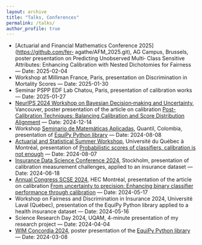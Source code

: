 ```yaml
---
layout: archive
title: "Talks, Conferences"
permalink: /talks/
author_profile: true
---
```


- [Actuarial and Financial Mathematics Conference 2025](https://github.com/fer‑
agathe/AFM_2025.git), AG Campus, Brussels, poster presentation on Predicting Unobserved Multi‑
Class Sensitive Attributes: Enhancing Calibration with Nested Dichotomies for Fairness — Date: 2025-02-04
- Workshop at Milliman France, Paris, presentation on Discrimination in Mortality Scores — Date: 2025-01-30
- Seminar PSPP EDF Lab Chatou, Paris, presentation of calibration works — Date: 2025-01-27
- [NeurIPS 2024 Workshop on Bayesian Decision‑making and Uncertainty](https://github.com/fer-agathe/scores-classif-recalibration.git), Vancouver, poster presentation of the article on calibration [Post-Calibration Techniques: Balancing Calibration and Score Distribution Alignment](https://openreview.net/pdf?id=TIy0QuWPuE) — Date: 2024-12-14
- Workshop [Seminario de Matemáticas Aplicadas](https://github.com/fer‑agathe/quantil_seminar.git), Quantil, Colombia, presentation of [EquiPy Python library](https://equilibration.github.io/equipy/) — Date: 2024-08-08
- [Actuarial and Statistical Summer Workshop](https://github.com/TommyMastro/Seminaire_actu_stats_UQAM), Université du Québec à Montréal, presentation of [Probabilistic scores of classifiers, calibration is not enough](https://arxiv.org/abs/2408.03421) — Date: 2024-08-07
- [Insurance Data Science Conference 2024](https://github.com/fer-agathe/IDSC_2024.git), Stockholm, presentation of calibration measurement challenges, applied to an insurance dataset — Date: 2024-06-18
- [Annual Congress SCSE 2024](https://github.com/fer-agathe/scse_2024.git), HEC Montréal, presentation of the article on calibration [From uncertainty to precision: Enhancing binary classifier performance through calibration](https://arxiv.org/pdf/2402.07790) — Date: 2024-05-17
- Workshop on Fairness and Discrimination in Insurance 2024, Université Laval (Québec), presentation of the EquiPy Python library applied to a health insurance dataset — Date: 2024-05-16
- Science Research Day 2024, UQAM, 4-minute presentation of my research project — Date: 2024-04-04
- [WIM Concordia 2024](https://github.com/fer-agathe/WIM_2024_equipy.git), poster presentation of the [EquiPy Python library](https://equilibration.github.io/equipy/) — Date: 2024-03-08